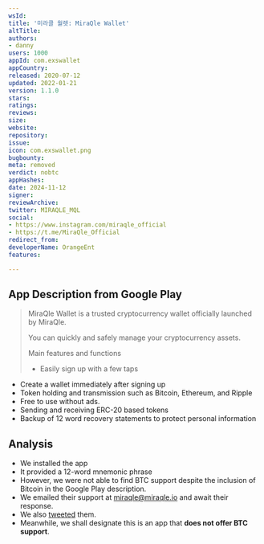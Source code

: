 ```yaml
---
wsId: 
title: '미라클 월렛: MiraQle Wallet'
altTitle: 
authors:
- danny
users: 1000
appId: com.exswallet
appCountry: 
released: 2020-07-12
updated: 2022-01-21
version: 1.1.0
stars: 
ratings: 
reviews: 
size: 
website: 
repository: 
issue: 
icon: com.exswallet.png
bugbounty: 
meta: removed
verdict: nobtc
appHashes: 
date: 2024-11-12
signer: 
reviewArchive: 
twitter: MIRAQLE_MQL
social:
- https://www.instagram.com/miraqle_official
- https://t.me/MiraQle_Official
redirect_from: 
developerName: OrangeEnt
features: 

---
```


## App Description from Google Play 

> MiraQle Wallet is a trusted cryptocurrency wallet officially launched by MiraQle.
>
> You can quickly and safely manage your cryptocurrency assets.
>
> Main features and functions
>
> - Easily sign up with a few taps
- Create a wallet immediately after signing up
- Token holding and transmission such as Bitcoin, Ethereum, and Ripple
- Free to use without ads.
- Sending and receiving ERC-20 based tokens
- Backup of 12 word recovery statements to protect personal information

## Analysis 

- We installed the app 
- It provided a 12-word mnemonic phrase
- However, we were not able to find BTC support despite the inclusion of Bitcoin in the Google Play description. 
- We emailed their support at miraqle@miraqle.io and await their response. 
- We also [tweeted](https://twitter.com/BitcoinWalletz/status/1661286705620475904) them.
- Meanwhile, we shall designate this is an app that **does not offer BTC support**.